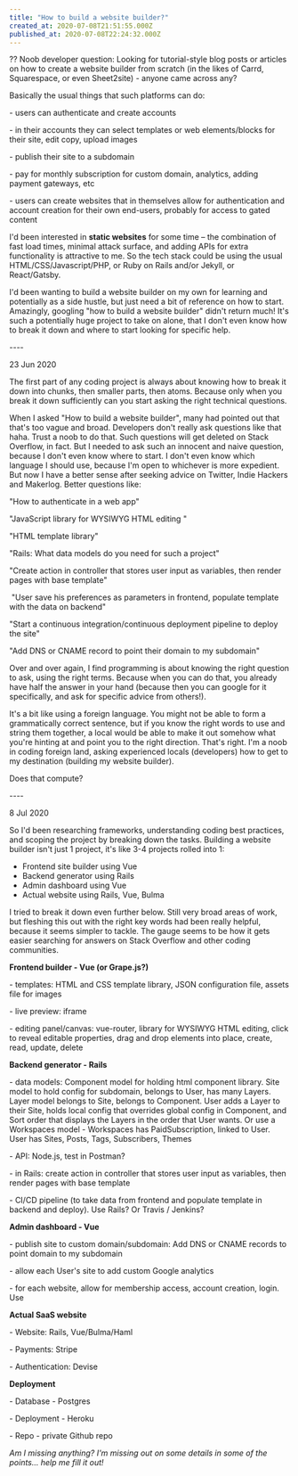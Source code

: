 ```yaml
---
title: "How to build a website builder?"
created_at: 2020-07-08T21:51:55.000Z
published_at: 2020-07-08T22:24:32.000Z
---
```

?? Noob developer question: Looking for tutorial-style blog posts or articles on how to create a website builder from scratch (in the likes of Carrd, Squarespace, or even Sheet2site) - anyone came across any? 

  

Basically the usual things that such platforms can do:

\- users can authenticate and create accounts

\- in their accounts they can select templates or web elements/blocks for their site, edit copy, upload images

\- publish their site to a subdomain

\- pay for monthly subscription for custom domain, analytics, adding payment gateways, etc

\- users can create websites that in themselves allow for authentication and account creation for their own end-users, probably for access to gated content

  

I'd been interested in **static websites** for some time – the combination of fast load times, minimal attack surface, and adding APIs for extra functionality is attractive to me. So the tech stack could be using the usual HTML/CSS/Javascript/PHP, or Ruby on Rails and/or Jekyll, or React/Gatsby. 

  

I'd been wanting to build a website builder on my own for learning and potentially as a side hustle, but just need a bit of reference on how to start. Amazingly, googling "how to build a website builder" didn't return much! It's such a potentially huge project to take on alone, that I don't even know how to break it down and where to start looking for specific help.

  

\----

  

23 Jun 2020

  

The first part of any coding project is always about knowing how to break it down into chunks, then smaller parts, then atoms. Because only when you break it down sufficiently can you start asking the right technical questions.

  

When I asked "How to build a website builder", many had pointed out that that's too vague and broad. Developers don't really ask questions like that haha. Trust a noob to do that. Such questions will get deleted on Stack Overflow, in fact. But I needed to ask such an innocent and naive question, because I don't even know where to start. I don't even know which language I should use, because I'm open to whichever is more expedient. But now I have a better sense after seeking advice on Twitter, Indie Hackers and Makerlog. Better questions like:

  

"How to authenticate in a web app"

"JavaScript library for WYSIWYG HTML editing "

"HTML template library"

"Rails: What data models do you need for such a project"

"Create action in controller that stores user input as variables, then render pages with base template"

 "User save his preferences as parameters in frontend, populate template with the data on backend"

"Start a continuous integration/continuous deployment pipeline to deploy the site"

"Add DNS or CNAME record to point their domain to my subdomain"

  

Over and over again, I find programming is about knowing the right question to ask, using the right terms. Because when you can do that, you already have half the answer in your hand (because then you can google for it specifically, and ask for specific advice from others!).

  

It's a bit like using a foreign language. You might not be able to form a grammatically correct sentence, but if you know the right words to use and string them together, a local would be able to make it out somehow what you're hinting at and point you to the right direction. That's right. I'm a noob in coding foreign land, asking experienced locals (developers) how to get to my destination (building my website builder). 

  

Does that compute?

  

\----

  

8 Jul 2020

  

So I'd been researching frameworks, understanding coding best practices, and scoping the project by breaking down the tasks. Building a website builder isn't just 1 project, it's like 3-4 projects rolled into 1:

  

*   Frontend site builder using Vue
*   Backend generator using Rails
*   Admin dashboard using Vue
*   Actual website using Rails, Vue, Bulma 

  

I tried to break it down even further below. Still very broad areas of work, but fleshing this out with the right key words had been really helpful, because it seems simpler to tackle. The gauge seems to be how it gets easier searching for answers on Stack Overflow and other coding communities.

  

**Frontend builder - Vue (or Grape.js?)**

\- templates: HTML and CSS template library, JSON configuration file, assets file for images

\- live preview: iframe

\- editing panel/canvas: vue-router, library for WYSIWYG HTML editing, click to reveal editable properties, drag and drop elements into place, create, read, update, delete

  

**Backend generator - Rails**

\- data models: Component model for holding html component library. Site model to hold config for subdomain, belongs to User, has many Layers. Layer model belongs to Site, belongs to Component. User adds a Layer to their Site, holds local config that overrides global config in Component, and Sort order that displays the Layers in the order that User wants. Or use a Workspaces model - Workspaces has PaidSubscription, linked to User. User has Sites, Posts, Tags, Subscribers, Themes

\- API: Node.js, test in Postman?

\- in Rails: create action in controller that stores user input as variables, then render pages with base template

\- CI/CD pipeline (to take data from frontend and populate template in backend and deploy). Use Rails? Or Travis / Jenkins?

  

**Admin dashboard - Vue**

\- publish site to custom domain/subdomain: Add DNS or CNAME records to point domain to my subdomain

\- allow each User's site to add custom Google analytics

\- for each website, allow for membership access, account creation, login. Use 

  

**Actual SaaS website**

\- Website: Rails, Vue/Bulma/Haml

\- Payments: Stripe

\- Authentication: Devise 

  

**Deployment**

\- Database - Postgres

\- Deployment - Heroku

\- Repo - private Github repo

  

_Am I missing anything? I'm missing out on some details in some of the points... help me fill it out!_
